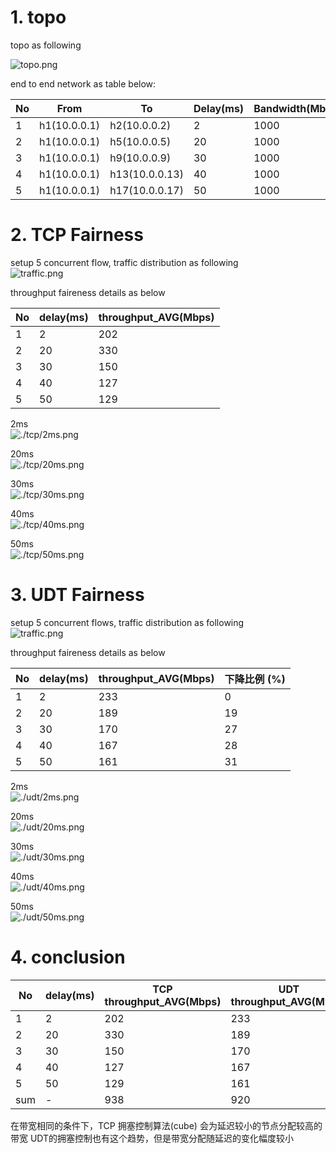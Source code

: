 # 1. topo

topo as following  

![topo.png](./topo.png)  

end to end network as table below:  

| No| From  | To | Delay(ms) | Bandwidth(Mbps) |   
| --| -- | -- | -- | -- |  
| 1 | h1(10.0.0.1) | h2(10.0.0.2) | 2 | 1000 |   
| 2 | h1(10.0.0.1) | h5(10.0.0.5) | 20 | 1000 |  
| 3 | h1(10.0.0.1) | h9(10.0.0.9) | 30 | 1000 |  
| 4 | h1(10.0.0.1) | h13(10.0.0.13) | 40 | 1000 |  
| 5 | h1(10.0.0.1) | h17(10.0.0.17) | 50 | 1000 |  

# 2. TCP Fairness  
setup 5 concurrent flow, traffic distribution as following  
![traffic.png](./tcp/tcp_traffic.png)  

throughput faireness details as below

| No  | delay(ms) |  throughput_AVG(Mbps) |  
| -- | -- | -- |  
| 1 | 2 | 202 |  
| 2 | 20 | 330 |  
| 3 | 30 | 150 |  
| 4  | 40 | 127 |  
| 5 | 50 | 129 |   

2ms  
![./tcp/2ms.png](./tcp/2ms.png)  

20ms  
![./tcp/20ms.png](./tcp/20ms.png)  

30ms  
![./tcp/30ms.png](./tcp/30ms.png)  

40ms  
![./tcp/40ms.png](./tcp/40ms.png)  

50ms  
![./tcp/50ms.png](./tcp/50ms.png)  


# 3. UDT Fairness

setup 5 concurrent flows, traffic distribution as following  
![traffic.png](./udt/udt_traffic.png)  

throughput faireness details as below

| No  | delay(ms) |  throughput_AVG(Mbps) | 下降比例 (%)|
| -- | -- | -- | -- |  
| 1 | 2 | 233 | 0 |  
| 2 | 20 | 189 | 19 |  
| 3 | 30 | 170 | 27 |  
| 4  | 40 | 167 | 28 |  
| 5 | 50 | 161 | 31 |   

2ms  
![./udt/2ms.png](./udt/2ms.png)  

20ms  
![./udt/20ms.png](./udt/20ms.png)  

30ms  
![./udt/30ms.png](./udt/30ms.png)  

40ms  
![./udt/40ms.png](./udt/40ms.png)  

50ms  
![./udt/50ms.png](./udt/50ms.png)  

# 4. conclusion

| No  | delay(ms) |  TCP throughput_AVG(Mbps) | UDT throughput_AVG(Mbps) |  
| -- | -- | -- | -- |  
| 1 | 2 | 202 | 233 |  
| 2 | 20 | 330 | 189 |  
| 3 | 30 | 150 | 170 |  
| 4  | 40 | 127 | 167 |  
| 5 | 50 | 129 | 161 |
|sum| - | 938| 920  |    

在带宽相同的条件下，TCP 拥塞控制算法(cube) 会为延迟较小的节点分配较高的带宽        UDT的拥塞控制也有这个趋势，但是带宽分配随延迟的变化幅度较小  
